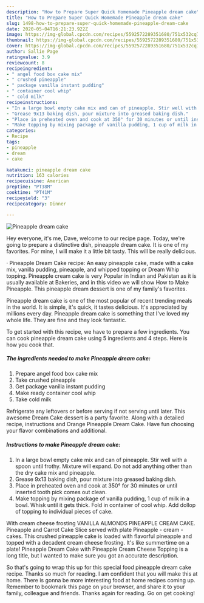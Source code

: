 ```yaml
---
description: "How to Prepare Super Quick Homemade Pineapple dream cake"
title: "How to Prepare Super Quick Homemade Pineapple dream cake"
slug: 1498-how-to-prepare-super-quick-homemade-pineapple-dream-cake
date: 2020-05-04T16:21:23.922Z
image: https://img-global.cpcdn.com/recipes/5592572289351680/751x532cq70/pineapple-dream-cake-recipe-main-photo.jpg
thumbnail: https://img-global.cpcdn.com/recipes/5592572289351680/751x532cq70/pineapple-dream-cake-recipe-main-photo.jpg
cover: https://img-global.cpcdn.com/recipes/5592572289351680/751x532cq70/pineapple-dream-cake-recipe-main-photo.jpg
author: Sallie Page
ratingvalue: 3.9
reviewcount: 8
recipeingredient:
- " angel food box cake mix"
- " crushed pineapple"
- " package vanilla instant pudding"
- " container cool whip"
- " cold milk"
recipeinstructions:
- "In a large bowl empty cake mix and can of pineapple. Stir well with a spoon until frothy. Mixture will expand. Do not add anything other than the dry cake mix and pineapple."
- "Grease 9x13 baking dish, pour mixture into greased baking dish."
- "Place in preheated oven and cook at 350° for 30 minutes or until inserted tooth pick comes out clean."
- "Make topping by mixing package of vanilla pudding, 1 cup of milk in a bowl. Whisk until it gets thick. Fold in container of cool whip. Add dollop of topping to individual pieces of cake."
categories:
- Recipe
tags:
- pineapple
- dream
- cake

katakunci: pineapple dream cake 
nutrition: 163 calories
recipecuisine: American
preptime: "PT38M"
cooktime: "PT41M"
recipeyield: "3"
recipecategory: Dinner

---
```



![Pineapple dream cake](https://img-global.cpcdn.com/recipes/5592572289351680/751x532cq70/pineapple-dream-cake-recipe-main-photo.jpg)

Hey everyone, it's me, Dave, welcome to our recipe page. Today, we're going to prepare a distinctive dish, pineapple dream cake. It is one of my favorites. For mine, I will make it a little bit tasty. This will be really delicious.

· Pineapple Dream Cake recipe: An easy pineapple cake, made with a cake mix, vanilla pudding, pineapple, and whipped topping or Dream Whip topping. Pineapple cream cake is very Popular in Indian and Pakistan as it is usually available at Bakeries, and in this video we will show How to Make Pineapple. This pineapple dream dessert is one of my family&#39;s favorites.

Pineapple dream cake is one of the most popular of recent trending meals in the world. It is simple, it's quick, it tastes delicious. It's appreciated by millions every day. Pineapple dream cake is something that I've loved my whole life. They are fine and they look fantastic.


To get started with this recipe, we have to prepare a few ingredients. You can cook pineapple dream cake using 5 ingredients and 4 steps. Here is how you cook that.

<!--inarticleads1-->

##### The ingredients needed to make Pineapple dream cake:

1. Prepare  angel food box cake mix
1. Take  crushed pineapple
1. Get  package vanilla instant pudding
1. Make ready  container cool whip
1. Take  cold milk


Refrigerate any leftovers or before serving if not serving until later. This awesome Dream Cake dessert is a party favorite. Along with a detailed recipe, instructions and Orange Pineapple Dream Cake. Have fun choosing your flavor combinations and additional. 

<!--inarticleads2-->

##### Instructions to make Pineapple dream cake:

1. In a large bowl empty cake mix and can of pineapple. Stir well with a spoon until frothy. Mixture will expand. Do not add anything other than the dry cake mix and pineapple.
1. Grease 9x13 baking dish, pour mixture into greased baking dish.
1. Place in preheated oven and cook at 350° for 30 minutes or until inserted tooth pick comes out clean.
1. Make topping by mixing package of vanilla pudding, 1 cup of milk in a bowl. Whisk until it gets thick. Fold in container of cool whip. Add dollop of topping to individual pieces of cake.


With cream cheese frosting VANILLA ALMONDS PINEAPPLE CREAM CAKE. Pineapple and Carrot Cake Slice served with plate Pineapple - cream - cakes. This crushed pineapple cake is loaded with flavorful pineapple and topped with a decadent cream cheese frosting. It&#39;s like summertime on a plate! Pineapple Dream Cake with Pineapple Cream Cheese Topping is a long title, but I wanted to make sure you got an accurate description. 

So that's going to wrap this up for this special food pineapple dream cake recipe. Thanks so much for reading. I am confident that you will make this at home. There is gonna be more interesting food at home recipes coming up. Remember to bookmark this page on your browser, and share it to your family, colleague and friends. Thanks again for reading. Go on get cooking!
